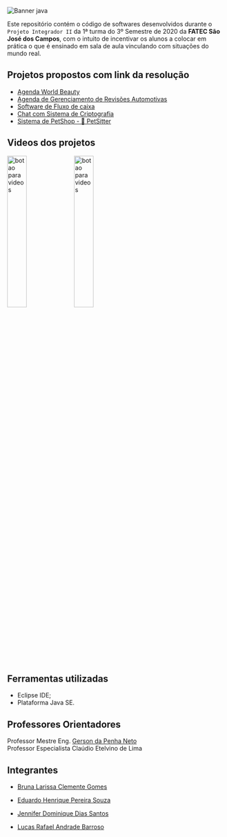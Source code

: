 ![Banner java](https://github.com/littlebru/POO/blob/master/images/Banner-POO.png)

Este repositório contém o código de softwares desenvolvidos durante o ``Projeto Integrador II`` da 1ª turma do 3º Semestre de 2020 da **FATEC São José dos Campos**, com o intuito de incentivar os alunos a colocar em prática o que é ensinado em sala de aula vinculando com situações do mundo real.

**Projetos propostos com link da resolução**
--------------------------------------------------------------------------
- [Agenda World Beauty](https://github.com/littlebru/POO/tree/master/Exercício%201)
- [Agenda de Gerenciamento de Revisões Automotivas](https://github.com/littlebru/POO/tree/master/Exercício%202)
- [Software de Fluxo de caixa](https://github.com/littlebru/POO/tree/master/Exercício%203)
- [Chat com Sistema de Criptografia](https://github.com/littlebru/POO/tree/master/Exercício%204)
- [Sistema de PetShop - 🐾 PetSitter](https://github.com/littlebru/POO/tree/master/Exercício%205)

**Videos dos projetos**
--------------------------------------

<a href="https://drive.google.com/drive/folders/1r9Hek441HSQ2KPX8pNLSKRWA1ZX53QfU"><img src="https://github.com/littlebru/POO/blob/master/images/button_Sprint1-3.png" width="30%" alt="botao para videos" title="Acesse os videos das listas 01, 02 e 03"></a>
<a href="https://drive.google.com/drive/folders/1xPoWmLfuI-s6lVJChSpuF_XhGnEWg0km"><img src="https://github.com/littlebru/POO/blob/master/images/button_Sprint4-6.png" width="30%" alt="botao para videos" title="Acesse os videos das listas 04 e 05"></a>


**Ferramentas utilizadas**
--------------------------------------------------------------------------
* Eclipse IDE;
* Plataforma Java SE.

**Professores Orientadores**
--------------------------------------------------------------------------
Professor Mestre Eng. [Gerson da Penha Neto](https://github.com/paysandu)<br>
Professor Especialista Claúdio Etelvino de Lima

**Integrantes**
--------------------------------------------------------------------------
* [Bruna Larissa Clemente Gomes](https://github.com/littlebru)

* [Eduardo Henrique Pereira Souza](https://github.com/quazariun)

* [Jennifer Dominique Dias Santos](https://github.com/JenniferDominique)

* [Lucas Rafael Andrade Barroso](https://github.com/lucasrafael5054)

